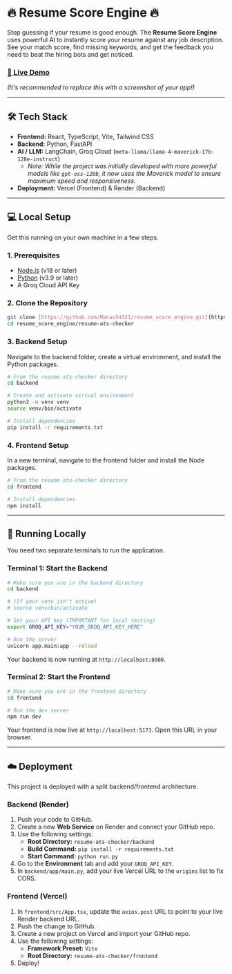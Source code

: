 # 🔥 Resume Score Engine 🔥

Stop guessing if your resume is good enough. The **Resume Score Engine** uses powerful AI to instantly score your resume against any job description. See your match score, find missing keywords, and get the feedback you need to beat the hiring bots and get noticed.

### [**🚀 Live Demo**](https://resume-score-engine.vercel.app/)

*(It's recommended to replace this with a screenshot of your app!)*

---

## 🛠️ Tech Stack

* **Frontend:** React, TypeScript, Vite, Tailwind CSS
* **Backend:** Python, FastAPI
* **AI / LLM:** LangChain, Groq Cloud (`meta-llama/llama-4-maverick-17b-128e-instruct`)
    * *Note: While the project was initially developed with more powerful models like `gpt-oss-120b`, it now uses the Maverick model to ensure maximum speed and responsiveness.*
* **Deployment:** Vercel (Frontend) & Render (Backend)

---

## 💻 Local Setup

Get this running on your own machine in a few steps.

### **1. Prerequisites**

* [Node.js](https://nodejs.org/en/) (v18 or later)
* [Python](https://www.python.org/downloads/) (v3.9 or later)
* A Groq Cloud API Key

### **2. Clone the Repository**

```bash
git clone [https://github.com/Manav54321/resume_score_engine.git](https://github.com/Manav54321/resume_score_engine.git)
cd resume_score_engine/resume-ats-checker
````

### **3. Backend Setup**

Navigate to the backend folder, create a virtual environment, and install the Python packages.

```bash
# From the resume-ats-checker directory
cd backend

# Create and activate virtual environment
python3 -m venv venv
source venv/bin/activate

# Install dependencies
pip install -r requirements.txt
```

### **4. Frontend Setup**

In a new terminal, navigate to the frontend folder and install the Node packages.

```bash
# From the resume-ats-checker directory
cd frontend

# Install dependencies
npm install
```

-----

## 🚀 Running Locally

You need two separate terminals to run the application.

### **Terminal 1: Start the Backend**

```bash
# Make sure you are in the backend directory
cd backend

# (If your venv isn't active)
# source venv/bin/activate

# Set your API key (IMPORTANT for local testing)
export GROQ_API_KEY="YOUR_GROQ_API_KEY_HERE"

# Run the server
uvicorn app.main:app --reload
```

Your backend is now running at `http://localhost:8000`.

### **Terminal 2: Start the Frontend**

```bash
# Make sure you are in the frontend directory
cd frontend

# Run the dev server
npm run dev
```

Your frontend is now live at `http://localhost:5173`. Open this URL in your browser.

-----

## ☁️ Deployment

This project is deployed with a split backend/frontend architecture.

### **Backend (Render)**

1.  Push your code to GitHub.
2.  Create a new **Web Service** on Render and connect your GitHub repo.
3.  Use the following settings:
      * **Root Directory:** `resume-ats-checker/backend`
      * **Build Command:** `pip install -r requirements.txt`
      * **Start Command:** `python run.py`
4.  Go to the **Environment** tab and add your `GROQ_API_KEY`.
5.  In `backend/app/main.py`, add your live Vercel URL to the `origins` list to fix CORS.

### **Frontend (Vercel)**

1.  In `frontend/src/App.tsx`, update the `axios.post` URL to point to your live Render backend URL.
2.  Push the change to GitHub.
3.  Create a new project on Vercel and import your GitHub repo.
4.  Use the following settings:
      * **Framework Preset:** `Vite`
      * **Root Directory:** `resume-ats-checker/frontend`
5.  Deploy\!
